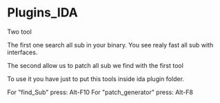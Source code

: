 # Plugins_IDA

Two tool 

The first one search all sub in your binary. You see realy fast all sub with interfaces.

The second allow us to patch all sub we find with the first tool

To use it you have just to put this tools inside ida plugin folder.

For "find_Sub" press: Alt-F10
For "patch_generator" press: Alt-F8
